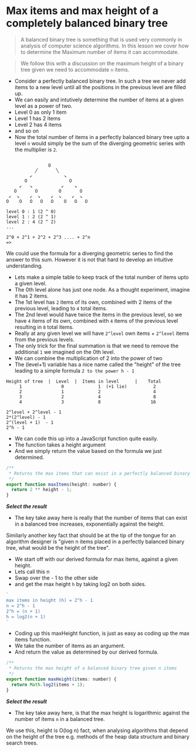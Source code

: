 # Max items and max height of a completely balanced binary tree
> A balanced binary tree is something that is used very commonly in analysis of computer science algorithms. In this lesson we cover how to determine the Maximum number of items it can accommodate.

> We follow this with a discussion on the maximum height of a binary tree given we need to accommodate `n` items.


* Consider a perfectly balanced binary tree. In such a tree we never add items to a new level until all the positions in the previous level are filled up.
* We can easily and intutively determine the number of items at a given level as a power of two.
* Level 0 as only 1 item
* Level 1 has 2 items
* Level 2 has 4 items
* and so on
* Now the total number of items in a perfectly balanced binary tree upto a level `n` would simply be the sum of the diverging geometric series with the multiplier is `2`.
```

                O
           ╱       ╲
         ↙            ↘
       O                O
     ↙   ↘           ↙    ↘
   O       O        O       O
 ↙  ↘    ↙  ↘    ↙  ↘    ↙  ↘
O    O   O   O   O    O   O   O

level 0 : 1 (2 ^ 0)
level 1 : 2 (2 ^ 1)
level 2 : 4 (2 ^ 2)
...

2^0 + 2^1 + 2^2 + 2^3 .... + 2^n
=>
```

We could use the formula for a diverging geometric series to find the answer to this sum. However it is not that hard to develop an intuitive understanding.
* Lets make a simple table to keep track of the total number of items upto a given level.
* The 0th level alone has just one node. As a thought experiment, imagine it has 2 items.
* The 1st level has `2` items of its own, combined with 2 items of the previous level, leading to `4` total items.
* The 2nd level would have twice the items in the previous level, so we have `4` items of its own, combined with `4` items of the previous level resulting in `8` total items.
* Really at any given level we will have `2^level` own items + `2^level` items from the previous levels.
* The only trick for the final summation is that we need to remove the additional `1` we imagined on the 0th level.
* We can combine the multiplication of 2 into the power of two
* The (level+1) variable has a nice name called the "height" of the tree leading to a simple formula `2 to the power h - 1`

```
Height of tree  |  Level  |  Items in level      |    Total
     1               0             1  (+1 lie)          2
     2               1             2                    4
     3               2             4                    8
     4               3             8                   16

2^level + 2^level - 1
2*(2^level) - 1
2^(level + 1)  - 1
2^h - 1
```

* We can code this up into a JavaScript function quite easily.
* The function takes a height argument
* And we simply return the value based on the formula we just determined.
```js
/**
 * Returns the max items that can exist in a perfectly balanced binary tree
 */
export function maxItems(height: number) {
  return 2 ** height - 1;
}

```
***Select the result***
* The key take away here is really that the number of items that can exist in a balanced tree increases, exponentially against the height.

Similarly another key fact that should be at the tip of the tongue for an algorithm designer is "given n items placed in a perfectly balanced binary tree, what would be the height of the tree".

* We start off with our derived formula for max items,  against a given height.
* Lets call this n
* Swap over the - 1 to the other side
* and get the max height `h` by taking log2 on both sides.

```js
`
max items in height (h) = 2^h - 1
n = 2^h - 1
2^h = (n + 1)
h = log2(n + 1)
`
```
* Coding up this maxHeight function, is just as easy as coding up the max items function.
* We take the number of items as an argument.
* And return the value as determined by our derived formula.

```js
/**
 * Returns the max height of a balanced binary tree given n items
 */
export function maxHeight(items: number) {
  return Math.log2(items + 1);
}
```
***Select the result***
* The key take away here, is that the max height is logarithmic against the number of items `n` in a balanced tree.

We use this, height is O(log n) fact, when analysing algorithms that depend on the height of the tree e.g. methods of the heap data structure and binary search trees.
